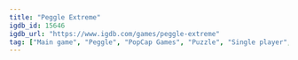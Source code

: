 ```yaml
---
title: "Peggle Extreme"
igdb_id: 15646
igdb_url: "https://www.igdb.com/games/peggle-extreme"
tag: ["Main game", "Peggle", "PopCap Games", "Puzzle", "Single player", "Side view", "Action", "Fantasy"]
---
```

